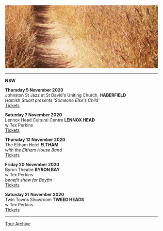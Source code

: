 ![](data/image/news/tourbanner2.jpg)


* * * * *

**NSW**

**Thursday 5 November 2020**\
Johnston St Jazz at St David's Uniting Church, **HABERFIELD**\
*Hamish Stuart presents 'Someone Else's Child'*\
[Tickets](https://www.trybooking.com/BMCDF)
 
**Saturday 7 November 2020**\
Lennox Head Cultural Centre **LENNOX HEAD**\
w Tex Perkins\
[Tickets](https://www.trybooking.com/book/sessions?eid=665317)

**Thursday 12 November 2020**\
The Eltham Hotel **ELTHAM**\
*with the Eltham House Band*\
[Tickets](https://tickets.oztix.com.au/outlet/event/391dd82b-410b-4408-a8f4-3d20fa87712e?utm_source=Oztix&utm_medium=Website&utm_content=EventGuide) 

**Friday 20 November 2020**\
Byron Theatre **BYRON BAY**\
w Tex Perkins\
*benefit show for Bayfm*\
[Tickets](https://byroncentre.com.au/event/bay-fm-benefit-gig-with-tex-perkins/)

**Saturday 21 November 2020**\
Twin Towns Showroom **TWEED HEADS**\
w Tex Perkins\
[Tickets](https://twintownssales1.sales.ticketsearch.com/sales/salesevent/2034)

* * * * *

[Tour Archive](tour/archive)
